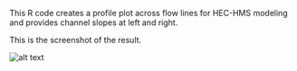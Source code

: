 This R code creates a profile plot across flow lines for HEC-HMS modeling and provides channel slopes at left and right.

This is the screenshot of the result.

![alt text](https://github.com/sulochandhungel/Data-Analysis-using-R/Hydrology/TerrainPlot/image.jpg?raw=true)


